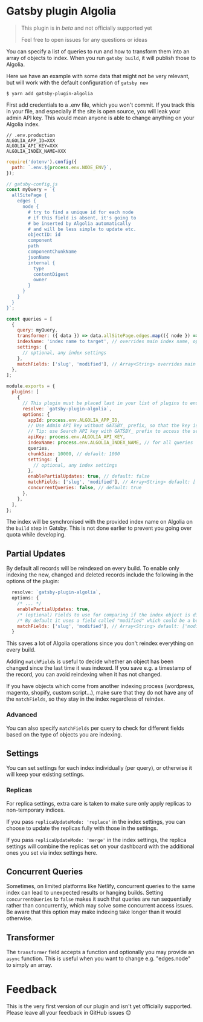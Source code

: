 # Gatsby plugin Algolia

> This plugin is in _beta_ and not officially supported yet
>
> Feel free to open issues for any questions or ideas

You can specify a list of queries to run and how to transform them into an array of objects to index. When you run `gatsby build`, it will publish those to Algolia.

Here we have an example with some data that might not be very relevant, but will work with the default configuration of `gatsby new`

```shell
$ yarn add gatsby-plugin-algolia
```

First add credentials to a .env file, which you won't commit. If you track this in your file, and especially if the site is open source, you will leak your admin API key. This would mean anyone is able to change anything on your Algolia index.

```
// .env.production
ALGOLIA_APP_ID=XXX
ALGOLIA_API_KEY=XXX
ALGOLIA_INDEX_NAME=XXX
```

```js
require('dotenv').config({
  path: `.env.${process.env.NODE_ENV}`,
});

// gatsby-config.js
const myQuery = `{
  allSitePage {
    edges {
      node {
        # try to find a unique id for each node
        # if this field is absent, it's going to
        # be inserted by Algolia automatically
        # and will be less simple to update etc.
        objectID: id
        component
        path
        componentChunkName
        jsonName
        internal {
          type
          contentDigest
          owner
        }
      }
    }
  }
}`;

const queries = [
  {
    query: myQuery,
    transformer: ({ data }) => data.allSitePage.edges.map(({ node }) => node), // optional
    indexName: 'index name to target', // overrides main index name, optional
    settings: {
      // optional, any index settings
    },
    matchFields: ['slug', 'modified'], // Array<String> overrides main match fields, optional
  },
];

module.exports = {
  plugins: [
    {
      // This plugin must be placed last in your list of plugins to ensure that it can query all the GraphQL data
      resolve: `gatsby-plugin-algolia`,
      options: {
        appId: process.env.ALGOLIA_APP_ID,
        // Use Admin API key without GATSBY_ prefix, so that the key isn't exposed in the application
        // Tip: use Search API key with GATSBY_ prefix to access the service from within components
        apiKey: process.env.ALGOLIA_API_KEY,
        indexName: process.env.ALGOLIA_INDEX_NAME, // for all queries
        queries,
        chunkSize: 10000, // default: 1000
        settings: {
          // optional, any index settings
        },
        enablePartialUpdates: true, // default: false
        matchFields: ['slug', 'modified'], // Array<String> default: ['modified']
        concurrentQueries: false, // default: true
      },
    },
  ],
};
```

The index will be synchronised with the provided index name on Algolia on the `build` step in Gatsby. This is not done earlier to prevent you going over quota while developing.

## Partial Updates

By default all records will be reindexed on every build. To enable only indexing the new, changed and deleted records include the following in the options of the plugin:

```js
  resolve: `gatsby-plugin-algolia`,
  options: {
    /* ... */
    enablePartialUpdates: true,
    /* (optional) Fields to use for comparing if the index object is different from the new one */
    /* By default it uses a field called "modified" which could be a boolean | datetime string */
    matchFields: ['slug', 'modified'], // Array<String> default: ['modified']
  }
```

This saves a lot of Algolia operations since you don't reindex everything on every build.

Adding `matchFields` is useful to decide whether an object has been changed since the last time it was indexed. If you save e.g. a timestamp of the record, you can avoid reindexing when it has not changed.

If you have objects which come from another indexing process (wordpress, magento, shopify, custom script...), make sure that they do not have any of the `matchFields`, so they stay in the index regardless of reindex.

### Advanced

You can also specify `matchFields` per query to check for different fields based on the type of objects you are indexing.

## Settings

You can set settings for each index individually (per query), or otherwise it will keep your existing settings.

### Replicas

For replica settings, extra care is taken to make sure only apply replicas to non-temporary indices.

If you pass `replicaUpdateMode: 'replace'` in the index settings, you can choose to update the replicas fully with those in the settings.

If you pass `replicaUpdateMode: 'merge'` in the index settings, the replica settings will combine the replicas set on your dashboard with the additional ones you set via index settings here.

## Concurrent Queries

Sometimes, on limited platforms like Netlify, concurrent queries to the same index can lead to unexpected results or hanging builds. Setting `concurrentQueries` to `false` makes it such that queries are run sequentially rather than concurrently, which may solve some concurrent access issues. Be aware that this option may make indexing take longer than it would otherwise.

## Transformer

The `transformer` field accepts a function and optionally you may provide an `async` function. This is useful when you want to change e.g. "edges.node" to simply an array.

# Feedback

This is the very first version of our plugin and isn't yet officially supported. Please leave all your feedback in GitHub issues 😊
